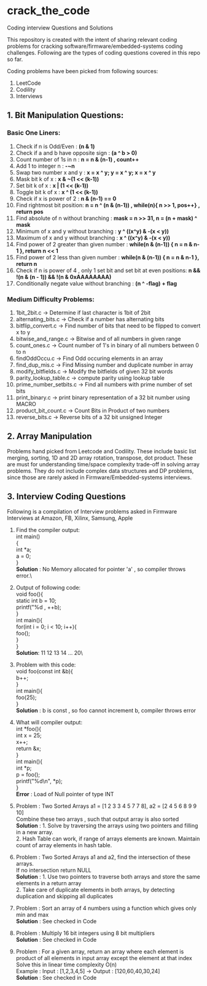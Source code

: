 # crack_the_code
Coding interview Questions and Solutions

This repository is created with the intent of sharing  relevant coding problems for cracking software/firmware/embedded-systems coding challenges. Following are the types of coding questions covered in this repo so far.

Coding problems have been picked from following sources:

1. LeetCode
2. Codility
3. Interviews

## 1. Bit Manipulation Questions:
  ### Basic One Liners:
  1. Check if n is Odd/Even : **(n & 1)**
  2. Check if a and b have opposite sign : **(a ^ b > 0)**
  3. Count number of 1s in n :  **n = n & (n-1) , count++**
  4. Add 1 to integer n : **-~n**
  5. Swap two number x and y : **x = x ^ y; y = x ^ y; x = x ^ y**
  6. Mask bit k of x : **x & ~(1 << (k-1))**
  7. Set  bit k of x : **x | (1 << (k-1))**
  8. Toggle bit k of x : **x ^ (1 << (k-1))**
  9. Check if x is power of 2 : **n & (n-1) == 0**
  10. Find rightmost bit position: **n = n ^ (n & (n-1)) , while(n){ n >> 1, pos++} , return pos**
  11. Find absolute of n without branching : **mask = n >> 31, n = (n + mask) ^ mask**
  12. Minimum of x and y without branching : **y ^ ((x^y) & -(x < y))**
  13. Maximum of x and y without branching : **x ^ ((x^y) & -(x < y))**
  14. Find power of 2 greater than given number : **while(n & (n-1)) { n = n & n-1 }, return n << 1**
  15. Find power of 2 less than given number : **while(n & (n-1)) { n = n & n-1 }, return n**
  16. Check if n is power of 4 , only 1 set bit and set bit at even positions: **n && !(n & (n - 1)) && !(n & 0xAAAAAAAA)**
  17. Conditionally negate value without branching : **(n ^ -flag) + flag**
  
 ### Medium Difficulty Problems:   
  1. 1bit_2bit.c -> Determine if last character is 1bit of 2bit
  2. alternating_bits.c -> Check if a number has alternating bits
  4. bitflip_convert.c -> Find number of bits that need to be flipped to convert x to y
  5. bitwise_and_range.c -> Bitwise and of all numbers in given range 
  6. count_ones.c -> Count number of 1's in binary of all numbers between 0 to n
  7. findOddOccu.c -> Find Odd occuring  elements in an array
  8. find_dup_mis.c -> Find Missing number and duplicate number in array
  9. modify_bitfields.c -> Modify the bitfields of given 32 bit words
  10. parity_lookup_table.c -> compute parity using lookup table
  11. prime_number_setbits.c -> Find all numbers with prime number of set bits
  12. print_binary.c ->  print binary representation of a 32 bit number using  MACRO
  13. product_bit_count.c -> Count Bits in Product of two numbers
  14. reverse_bits.c -> Reverse bits of a 32 bit unsigned Integer
     
## 2. Array Manipulation
   Problems hand picked from Leetcode and Codility. These include basic list merging, sorting, 1D and 2D array rotation, transpose, dot product. These are must for understanding time/space complexity trade-off in solving array problems. They do not include complex data structures and DP problems, since those are rarely asked in Firmware/Embedded-systems interviews.

## 3. Interview Coding Questions
Following is a compilation of Interview problems asked in Firmware Interviews at Amazon, FB, Xilinx, Samsung, Apple

1. Find the compiler output:\
     int main()\
     {\
         int *a;\
         a = 0;\
     }\
     **Solution** : No Memory allocated for pointer 'a' , so compiler throws error.\

2. Output of following code:\
     void foo(){\
         static int b = 10;\
         printf("%d , ++b);\
     }\
     int main(){\
          for(int i = 0; i < 10; i++){\
              foo();\
          }\
     }\
     **Solution**: 11 12 13 14 ... 20\
3. Problem with this code:\
     void foo(const int &b){\
          b++;\
     }\
     int main(){\
          foo(25);\
     }\
     **Solution** : b is const , so foo cannot increment b, compiler throws error
     
 4.  What will compiler output: \
     int *foo(){ \
        int x = 25; \
        x++; \
        return &x; \
     }\
     int main(){ \
        int *p;\
        p = foo(); \
        printf("%d\n", *p);\
     }\
     **Error** : Load of Null pointer of type INT
     
 5. Problem : Two Sorted Arrays a1 = [1 2 3 3 4 5 7 7 8], a2 = [2 4 5 6 8 9 9 10] \
              Combine these two arrays , such that output array is also sorted \
     **Solution** : 1. Solve by traversing the arrays using two pointers and filling in a new array. \
                    2. Hash Table can work, if range of arrays elements are known. Maintain count of array elements in hash table.
 
 6. Problem : Two Sorted Arrays a1 and a2, find the intersection of these arrays. \
              If no intersection return NULL \
    **Solution** : 1. Use two pointers to traverse both arrays and store the same elements in a return array \
                   2. Take care of duplicate elements in both arrays, by detecting duplication and skipping all duplicates
                   
 7. Problem : Sort an array of 4 numbers using a function which gives only min and max \
    **Solution** : See checked in Code
    
 8. Problem : Multiply 16 bit integers using 8 bit multipliers \
    **Solution** : See checked in Code
 
 9. Problem : For a given array, return an array where each element is product of all elements in input array except the element at that index \
    Solve this in linear time complexity O(n) \
    Example : Input : [1,2,3,4,5] -> Output : [120,60,40,30,24] \
    **Solution** : See checked in Code
 


    

